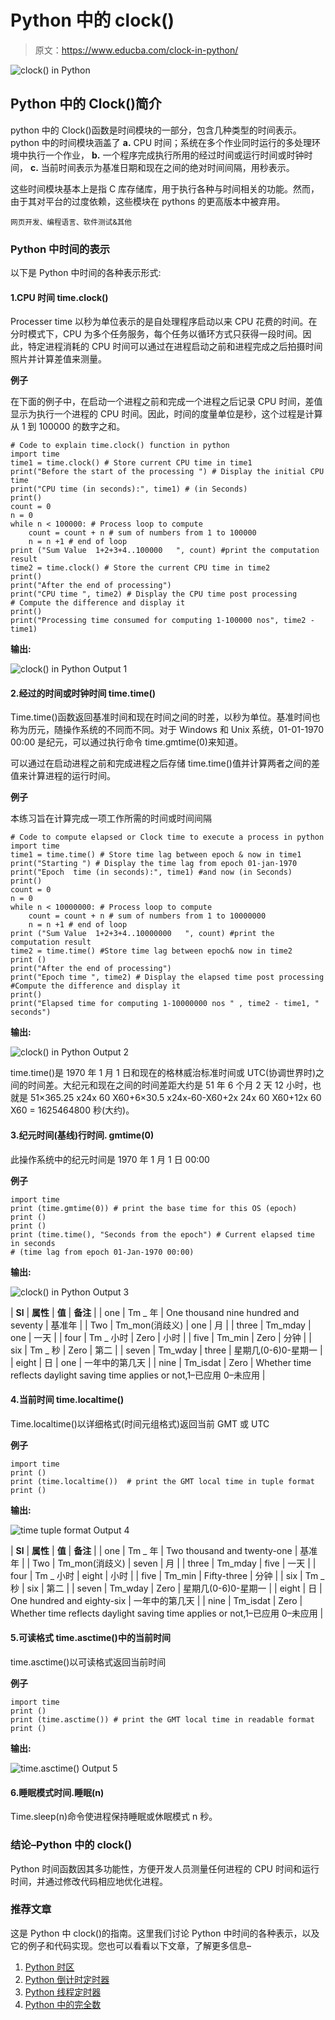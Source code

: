 # Python 中的 clock()

> 原文：<https://www.educba.com/clock-in-python/>

![clock() in Python](img/7d2e8f985bf22866e2eeced9986a4ce9.png)



## Python 中的 Clock()简介

python 中的 Clock()函数是时间模块的一部分，包含几种类型的时间表示。python 中的时间模块涵盖了 **a.** CPU 时间；系统在多个作业同时运行的多处理环境中执行一个作业， **b.** 一个程序完成执行所用的经过时间或运行时间或时钟时间， **c.** 当前时间表示为基准日期和现在之间的绝对时间间隔，用秒表示。

这些时间模块基本上是指 C 库存储库，用于执行各种与时间相关的功能。然而，由于其对平台的过度依赖，这些模块在 pythons 的更高版本中被弃用。

<small>网页开发、编程语言、软件测试&其他</small>

### Python 中时间的表示

以下是 Python 中时间的各种表示形式:

#### 1.CPU 时间 time.clock()

Processer time 以秒为单位表示的是自处理程序启动以来 CPU 花费的时间。在分时模式下，CPU 为多个任务服务，每个任务以循环方式只获得一段时间。因此，特定进程消耗的 CPU 时间可以通过在进程启动之前和进程完成之后拍摄时间照片并计算差值来测量。

**例子**

在下面的例子中，在启动一个进程之前和完成一个进程之后记录 CPU 时间，差值显示为执行一个进程的 CPU 时间。因此，时间的度量单位是秒，这个过程是计算从 1 到 100000 的数字之和。

```
# Code to explain time.clock() function in python
import time
time1 = time.clock() # Store current CPU time in time1
print("Before the start of the processing ") # Display the initial CPU time
print("CPU time (in seconds):", time1) # (in Seconds)
print()
count = 0
n = 0
while n < 100000: # Process loop to compute
    count = count + n # sum of numbers from 1 to 100000
    n = n +1 # end of loop
print ("Sum Value  1+2+3+4..100000   ", count) #print the computation result
time2 = time.clock() # Store the current CPU time in time2
print()
print("After the end of processing")
print("CPU time ", time2) # Display the CPU time post processing
# Compute the difference and display it
print()
print("Processing time consumed for computing 1-100000 nos", time2 - time1)
```

**输出:**

![clock() in Python Output 1](img/ae5fa6b4683f2e99a5258433fc11ee89.png)



#### 2.经过的时间或时钟时间 time.time()

Time.time()函数返回基准时间和现在时间之间的时差，以秒为单位。基准时间也称为历元，随操作系统的不同而不同。对于 Windows 和 Unix 系统，01-01-1970 00:00 是纪元，可以通过执行命令 time.gmtime(0)来知道。

可以通过在启动进程之前和完成进程之后存储 time.time()值并计算两者之间的差值来计算进程的运行时间。

**例子**

本练习旨在计算完成一项工作所需的时间或时间间隔

```
# Code to compute elapsed or Clock time to execute a process in python
import time
time1 = time.time() # Store time lag between epoch & now in time1
print("Starting ") # Display the time lag from epoch 01-jan-1970
print("Epoch  time (in seconds):", time1) #and now (in Seconds)
print()
count = 0
n = 0
while n < 10000000: # Process loop to compute
    count = count + n # sum of numbers from 1 to 10000000
    n = n +1 # end of loop
print ("Sum Value  1+2+3+4..10000000   ", count) #print the computation result
time2 = time.time() #Store time lag between epoch& now in time2
print ()
print("After the end of processing")
print("Epoch time ", time2) # Display the elapsed time post processing
#Compute the difference and display it
print()
print("Elapsed time for computing 1-10000000 nos " , time2 - time1, " seconds")
```

**输出:**

![clock() in Python Output 2](img/a348b510c0f2a066a722540507d366ad.png)



time.time()是 1970 年 1 月 1 日和现在的格林威治标准时间或 UTC(协调世界时)之间的时间差。大纪元和现在之间的时间差距大约是 51 年 6 个月 2 天 12 小时，也就是 51×365.25 x24x 60 X60+6×30.5 x24x-60-X60+2x 24x 60 X60+12x 60 X60 = 1625464800 秒(大约)。

#### 3.纪元时间(基线)行时间. gmtime(0)

此操作系统中的纪元时间是 1970 年 1 月 1 日 00:00

**例子**

```
import time
print (time.gmtime(0)) # print the base time for this OS (epoch)
print ()
print ()
print (time.time(), "Seconds from the epoch") # Current elapsed time in seconds
# (time lag from epoch 01-Jan-1970 00:00)
```

**输出:**

![clock() in Python Output 3](img/5a0d96b85fec7e8fdf3b163b9adf9dc7.png)



| **Sl** | **属性** | **值** | **备注** |
| one | Tm _ 年 | One thousand nine hundred and seventy | 基准年 |
| Two | Tm_mon(消歧义) | one | 月 |
| three | Tm_mday | one | 一天 |
| four | Tm _ 小时 | Zero | 小时 |
| five | Tm_min | Zero | 分钟 |
| six | Tm _ 秒 | Zero | 第二 |
| seven | Tm_wday | three | 星期几(0-6)0-星期一 |
| eight | 日 | one | 一年中的第几天 |
| nine | Tm_isdat | Zero | Whether time reflects daylight saving time applies or not,1–已应用 0–未应用 |

#### 4.当前时间 time.localtime()

Time.localtime()以详细格式(时间元组格式)返回当前 GMT 或 UTC

**例子**

```
import time
print ()
print (time.localtime())  # print the GMT local time in tuple format
print ()
```

**输出:**

![time tuple format Output 4](img/942aaa1bff861ff350e94aa290f61c95.png)



| **Sl** | **属性** | **值** | **备注** |
| one | Tm _ 年 | Two thousand and twenty-one | 基准年 |
| Two | Tm_mon(消歧义) | seven | 月 |
| three | Tm_mday | five | 一天 |
| four | Tm _ 小时 | eight | 小时 |
| five | Tm_min | Fifty-three | 分钟 |
| six | Tm _ 秒 | six | 第二 |
| seven | Tm_wday | Zero | 星期几(0-6)0-星期一 |
| eight | 日 | One hundred and eighty-six | 一年中的第几天 |
| nine | Tm_isdat | Zero | Whether time reflects daylight saving time applies or not,1–已应用 0–未应用 |

#### 5.可读格式 time.asctime()中的当前时间

time.asctime()以可读格式返回当前时间

**例子**

```
import time
print ()
print (time.asctime()) # print the GMT local time in readable format
print ()
```

**输出:**

![time.asctime() Output 5](img/2d77a960a357e3452fac043559d6bb43.png)



#### 6.睡眠模式时间.睡眠(n)

Time.sleep(n)命令使进程保持睡眠或休眠模式 n 秒。

### 结论–Python 中的 clock()

Python 时间函数因其多功能性，方便开发人员测量任何进程的 CPU 时间和运行时间，并通过修改代码相应地优化进程。

### 推荐文章

这是 Python 中 clock()的指南。这里我们讨论 Python 中时间的各种表示，以及它的例子和代码实现。您也可以看看以下文章，了解更多信息–

1.  [Python 时区](https://www.educba.com/python-timezone/)
2.  [Python 倒计时定时器](https://www.educba.com/python-countdown-timer/)
3.  [Python 线程定时器](https://www.educba.com/python-threading-timer/)
4.  [Python 中的完全数](https://www.educba.com/perfect-number-in-python/)





